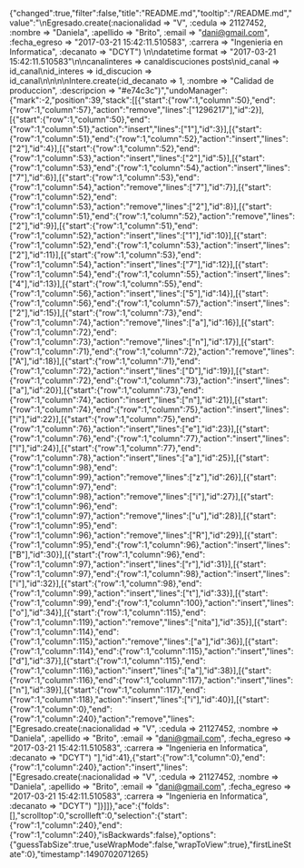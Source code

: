 {"changed":true,"filter":false,"title":"README.md","tooltip":"/README.md","value":"\nEgresado.create(:nacionalidad => \"V\", :cedula => 21127452, :nombre => \"Daniela\", :apellido => \"Brito\", :email => \"dani@gmail.com\", :fecha_egreso => \"2017-03-21 15:42:11.510583\", :carrera => \"Ingenieria en Informatica\", :decanato => \"DCYT\")  \n\ndatetime format => \"2017-03-21 15:42:11.510583\"\n\ncanalinteres    =>      canaldiscuciones        posts\nid_canal        =>      id_canal\nid_interes      =>      id_discucion        =>  id_canal\n\n\n\nIntere.create(:id_decanato => 1, :nombre => \"Calidad de produccion\", :descripcion => \"#e74c3c\")","undoManager":{"mark":-2,"position":39,"stack":[[{"start":{"row":1,"column":50},"end":{"row":1,"column":57},"action":"remove","lines":["1296217"],"id":2}],[{"start":{"row":1,"column":50},"end":{"row":1,"column":51},"action":"insert","lines":["1"],"id":3}],[{"start":{"row":1,"column":51},"end":{"row":1,"column":52},"action":"insert","lines":["2"],"id":4}],[{"start":{"row":1,"column":52},"end":{"row":1,"column":53},"action":"insert","lines":["2"],"id":5}],[{"start":{"row":1,"column":53},"end":{"row":1,"column":54},"action":"insert","lines":["7"],"id":6}],[{"start":{"row":1,"column":53},"end":{"row":1,"column":54},"action":"remove","lines":["7"],"id":7}],[{"start":{"row":1,"column":52},"end":{"row":1,"column":53},"action":"remove","lines":["2"],"id":8}],[{"start":{"row":1,"column":51},"end":{"row":1,"column":52},"action":"remove","lines":["2"],"id":9}],[{"start":{"row":1,"column":51},"end":{"row":1,"column":52},"action":"insert","lines":["1"],"id":10}],[{"start":{"row":1,"column":52},"end":{"row":1,"column":53},"action":"insert","lines":["2"],"id":11}],[{"start":{"row":1,"column":53},"end":{"row":1,"column":54},"action":"insert","lines":["7"],"id":12}],[{"start":{"row":1,"column":54},"end":{"row":1,"column":55},"action":"insert","lines":["4"],"id":13}],[{"start":{"row":1,"column":55},"end":{"row":1,"column":56},"action":"insert","lines":["5"],"id":14}],[{"start":{"row":1,"column":56},"end":{"row":1,"column":57},"action":"insert","lines":["2"],"id":15}],[{"start":{"row":1,"column":73},"end":{"row":1,"column":74},"action":"remove","lines":["a"],"id":16}],[{"start":{"row":1,"column":72},"end":{"row":1,"column":73},"action":"remove","lines":["n"],"id":17}],[{"start":{"row":1,"column":71},"end":{"row":1,"column":72},"action":"remove","lines":["A"],"id":18}],[{"start":{"row":1,"column":71},"end":{"row":1,"column":72},"action":"insert","lines":["D"],"id":19}],[{"start":{"row":1,"column":72},"end":{"row":1,"column":73},"action":"insert","lines":["a"],"id":20}],[{"start":{"row":1,"column":73},"end":{"row":1,"column":74},"action":"insert","lines":["n"],"id":21}],[{"start":{"row":1,"column":74},"end":{"row":1,"column":75},"action":"insert","lines":["i"],"id":22}],[{"start":{"row":1,"column":75},"end":{"row":1,"column":76},"action":"insert","lines":["e"],"id":23}],[{"start":{"row":1,"column":76},"end":{"row":1,"column":77},"action":"insert","lines":["l"],"id":24}],[{"start":{"row":1,"column":77},"end":{"row":1,"column":78},"action":"insert","lines":["a"],"id":25}],[{"start":{"row":1,"column":98},"end":{"row":1,"column":99},"action":"remove","lines":["z"],"id":26}],[{"start":{"row":1,"column":97},"end":{"row":1,"column":98},"action":"remove","lines":["i"],"id":27}],[{"start":{"row":1,"column":96},"end":{"row":1,"column":97},"action":"remove","lines":["u"],"id":28}],[{"start":{"row":1,"column":95},"end":{"row":1,"column":96},"action":"remove","lines":["R"],"id":29}],[{"start":{"row":1,"column":95},"end":{"row":1,"column":96},"action":"insert","lines":["B"],"id":30}],[{"start":{"row":1,"column":96},"end":{"row":1,"column":97},"action":"insert","lines":["r"],"id":31}],[{"start":{"row":1,"column":97},"end":{"row":1,"column":98},"action":"insert","lines":["i"],"id":32}],[{"start":{"row":1,"column":98},"end":{"row":1,"column":99},"action":"insert","lines":["t"],"id":33}],[{"start":{"row":1,"column":99},"end":{"row":1,"column":100},"action":"insert","lines":["o"],"id":34}],[{"start":{"row":1,"column":115},"end":{"row":1,"column":119},"action":"remove","lines":["nita"],"id":35}],[{"start":{"row":1,"column":114},"end":{"row":1,"column":115},"action":"remove","lines":["a"],"id":36}],[{"start":{"row":1,"column":114},"end":{"row":1,"column":115},"action":"insert","lines":["d"],"id":37}],[{"start":{"row":1,"column":115},"end":{"row":1,"column":116},"action":"insert","lines":["a"],"id":38}],[{"start":{"row":1,"column":116},"end":{"row":1,"column":117},"action":"insert","lines":["n"],"id":39}],[{"start":{"row":1,"column":117},"end":{"row":1,"column":118},"action":"insert","lines":["i"],"id":40}],[{"start":{"row":1,"column":0},"end":{"row":1,"column":240},"action":"remove","lines":["Egresado.create(:nacionalidad => \"V\", :cedula => 21127452, :nombre => \"Daniela\", :apellido => \"Brito\", :email => \"dani@gmail.com\", :fecha_egreso => \"2017-03-21 15:42:11.510583\", :carrera => \"Ingenieria en Informatica\", :decanato => \"DCYT\") "],"id":41},{"start":{"row":1,"column":0},"end":{"row":1,"column":240},"action":"insert","lines":["Egresado.create(:nacionalidad => \"V\", :cedula => 21127452, :nombre => \"Daniela\", :apellido => \"Brito\", :email => \"dani@gmail.com\", :fecha_egreso => \"2017-03-21 15:42:11.510583\", :carrera => \"Ingenieria en Informatica\", :decanato => \"DCYT\") "]}]]},"ace":{"folds":[],"scrolltop":0,"scrollleft":0,"selection":{"start":{"row":1,"column":240},"end":{"row":1,"column":240},"isBackwards":false},"options":{"guessTabSize":true,"useWrapMode":false,"wrapToView":true},"firstLineState":0},"timestamp":1490702071265}